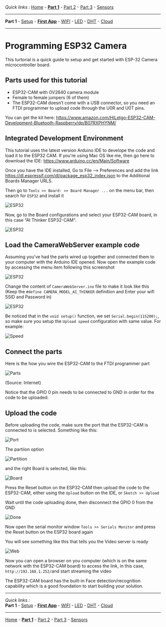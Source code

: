 *Quick links :*
[Home](/README.md) - [**Part 1**](../part1/README.md) - [Part 2](../part2/README.md) - [Part 3](../part3/README.md) - [Sensors](/en/sensors/README.md)
***
**Part 1** - [Setup](PREREQ.md) - [**First App**](FIRSTAPP.md) - [WIFI](WIFI.md) - [LED](LED.md) - [DHT](DHT.md) - [Cloud](IOTCLOUD.md)
***

# Programming ESP32 Camera 
This turtorial is a quick guide to setup and get started with ESP-32 Camera microcontroller board. 

## Parts used for this tutorial

- ESP32-CAM with OV2640 camera module
- Female to female jumpers (6 of them)
- The ESP32-CAM doesn’t come with a USB connector, so you need an FTDI programmer to upload code through the U0R and U0T pins. 

You can get the kit here: 
https://www.amazon.com/HiLetgo-ESP32-CAM-Development-Bluetooth-Raspberry/dp/B07RXPHYNM/

## Integrated Development Environment

This tutorial uses the latest version Arduino IDE to develope the code and load it to the ESP32 CAM. If you're using Mac OS like me, then go here to download the IDE: https://www.arduino.cc/en/Main/Software

Once you have the IDE installed,
Go to File –> Preferences and add the link https://dl.espressif.com/dl/package_esp32_index.json to the Additional Boards Manager URLS.

Then go to `Tools >> Board: >> Board Manager ...` on the menu bar, then search for `ESP32` and install it

![ESP32](../images/board-manager.png)

Now, go to the Board configurations and select your ESP32-CAM board, in this case “AI Thinker ESP32-CAM“.

![ESP32](../images/esp32-board.png)

## Load the CameraWebServer example code

Assuming you've had the parts wired up together and connected them to your computer with the Arduino IDE opened. Now open the example code by accessing the menu item following this screenshot

![ESP32](../images/web-cam-server.png)

Change the content of `CameraWebServer.ino` file to make it look like this (Keep the `#define CAMERA_MODEL_AI_THINKER` definition and Enter your wifi SSID and Password in)

![ESP32](../images/ESP32-CameraServerCode.png)

Be noticed that in the `void setup()` function, we set `Serial.begin(115200);`, so make sure you setup the `Upload speed` configuration with same value. For example:

![Speed](../images/speed.png)


## Connect the parts

Here is the how you wire the ESP32-CAM to the FTDI programmer part

![Parts](../images/parts1.png)

(Source: Internet)

Notice that the GPIO 0 pin needs to be connected to GND in order for the code to be uploaded. 

## Upload the code

Before uploading the code, make sure the port that the ESP32-CAM is connected to is selected. Something like this:

![Port](../images/port.png)

The partiion option

![Partition](../images/partition.png)

and the right Board is selected, like this:

![Board](../images/upload1.png)

Press the Reset button on the ESP32-CAM then upload the code to the ESP32-CAM, either using the `Upload` button on the IDE, or `Sketch >> Upload`

Wait until the code uploading done, then disconnect the GPIO 0 from the GND

![Done](../images/upload-done.png)

Now open the serial monitor window `Tools >> Serials Monitor` and press the Reset button on the ESP32 board again

You will see something like this that tells you the Video server is ready

![Web](../images/monitor.png)

Now you can open a browser on you computer (which is on the same network with the ESP32-CAM board) to access the link, in this case, `http://192.168.1.252/`and start streaming the video

The ESP32-CAM board has the built-in Face detection/recognition capability which is a good foundation to start building your solution. 

***
*Quick links :*  
**Part 1** - [Setup](PREREQ.md) - [**First App**](FIRSTAPP.md) - [WIFI](WIFI.md) - [LED](LED.md) - [DHT](DHT.md) - [Cloud](IOTCLOUD.md)
***
[Home](/README.md) - [**Part 1**](../part1/README.md) - [Part 2](../part2/README.md) - [Part 3](../part3/README.md) - [Sensors](/en/sensors/README.md)